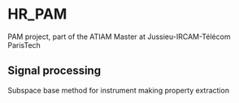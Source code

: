 # HR_PAM
PAM project, part of the ATIAM Master at Jussieu-IRCAM-Télécom ParisTech

## Signal processing
Subspace base method for instrument making property extraction
